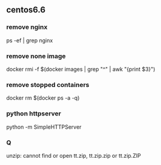 centos6.6
---

### remove nginx

ps -ef | grep nginx

### remove none image

docker rmi -f $(docker images | grep "^<none>" | awk "{print $3}")

### remove stopped containers

docker rm $(docker ps -a -q)

### python httpserver

python -m SimpleHTTPServer

### Q

unzip:  cannot find or open tt.zip, tt.zip.zip or tt.zip.ZIP


